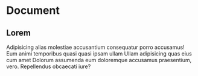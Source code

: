 # Document

## Lorem

Adipisicing alias molestiae accusantium consequatur porro accusamus! Eum animi temporibus quasi quasi ipsam ullam Ullam adipisicing quas eius cum amet Dolorum assumenda eum doloremque accusamus praesentium, vero. Repellendus obcaecati iure?


